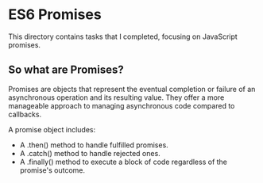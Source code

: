 # ES6 Promises
This directory contains tasks that I completed, focusing on JavaScript promises.

## So what are Promises?
Promises are objects that represent the eventual completion or failure of an asynchronous operation and its resulting value. They offer a more manageable approach to managing asynchronous code compared to callbacks.

A promise object includes:

* A .then() method to handle fulfilled promises.
* A .catch() method to handle rejected ones.
* A .finally() method to execute a block of code regardless of the promise's outcome.
